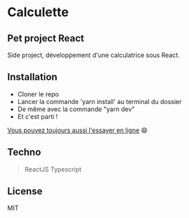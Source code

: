 # Calculette

## Pet project React

Side project, développement d'une calculatrice sous React.

## Installation

- Cloner le repo
- Lancer la commande 'yarn install' au terminal du dossier
- De même avec la commande "yarn dev"
- Et c'est parti !

[Vous pouvez toujours aussi l'essayer en ligne](https://calculator-48691e.netlify.app/) :smile:

## Techno

> ReactJS
> Typescript

## License

MIT
